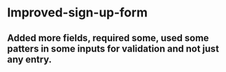 # Improved-sign-up-form

## Added more fields, required some, used some patters in some inputs for validation and not just any entry. 
